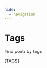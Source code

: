 ```yaml
---
hide:
  - navigation
---
```

<style>
	.md-content { text-align: center; }
	.md-content ul { list-style: none; }
</style>
# Tags

Find posts by tags

[TAGS]

